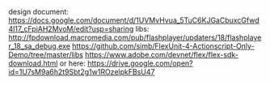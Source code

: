 design document: https://docs.google.com/document/d/1UVMvHvua_5TuC6KJGaCbuxcGfwd4l17_cFpiAH2MvoM/edit?usp=sharing
libs:
http://fpdownload.macromedia.com/pub/flashplayer/updaters/18/flashplayer_18_sa_debug.exe
https://github.com/simb/FlexUnit-4-Actionscript-Only-Demo/tree/master/libs
https://www.adobe.com/devnet/flex/flex-sdk-download.html
or here:
https://drive.google.com/open?id=1U7sM9a6h2t9Sbt2g1w1ROzelpkFBsU47
